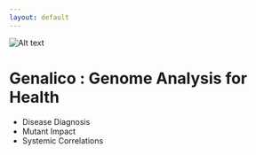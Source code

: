 ```yaml
---
layout: default
---
```


![Alt text](https://github.com/Genalico/Logaster/blob/master/Logaster-1-gplus-sharedImage-800px.png)
# Genalico : Genome Analysis for Health

* Disease Diagnosis
* Mutant Impact
* Systemic Correlations
